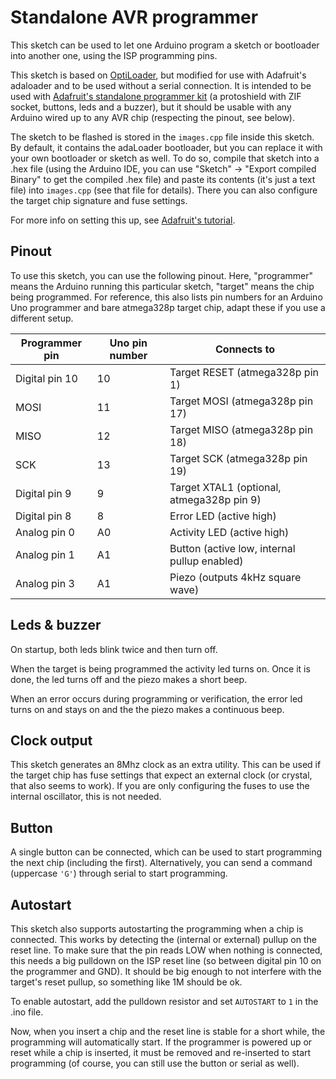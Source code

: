 Standalone AVR programmer
=========================
This sketch can be used to let one Arduino program a sketch or
bootloader into another one, using the ISP programming pins.

This sketch is based on [OptiLoader][], but modified for use with
Adafruit's adaloader and to be used without a serial connection. It is
intended to be used with [Adafruit's standalone programmer kit][kit] (a
protoshield with ZIF socket, buttons, leds and a buzzer), but it should
be usable with any Arduino wired up to any AVR chip (respecting the
pinout, see below).

[OptiLoader]: https://github.com/WestfW/OptiLoader/
[kit]: https://www.adafruit.com/product/462

The sketch to be flashed is stored in the `images.cpp` file inside this
sketch. By default, it contains the adaLoader bootloader, but you can
replace it with your own bootloader or sketch as well. To do so,
compile that sketch into a .hex file (using the Arduino IDE, you can
use "Sketch" -> "Export compiled Binary" to get the compiled .hex file)
and paste its contents (it's just a text file) into `images.cpp` (see
that file for details). There you can also configure the target chip
signature and fuse settings.

For more info on setting this up, see [Adafruit's tutorial][tutorial].

[tutorial]: https://learn.adafruit.com/standalone-avr-chip-programmer/overview

Pinout
------
To use this sketch, you can use the following pinout. Here, "programmer"
means the Arduino running this particular sketch, "target" means the
chip being programmed. For reference, this also lists pin numbers for an
Arduino Uno programmer and bare atmega328p target chip, adapt these if
you use a different setup.

| Programmer pin | Uno pin number | Connects to
| -------------- | -------------- | --------------
| Digital pin 10 | 10             | Target RESET (atmega328p pin 1)
| MOSI           | 11             | Target MOSI (atmega328p pin 17)
| MISO           | 12             | Target MISO (atmega328p pin 18)
| SCK            | 13             | Target SCK (atmega328p pin 19)
| Digital pin 9  | 9              | Target XTAL1 (optional, atmega328p pin 9)
| Digital pin 8  | 8              | Error LED (active high)
| Analog pin 0   | A0             | Activity LED (active high)
| Analog pin 1   | A1             | Button (active low, internal pullup enabled)
| Analog pin 3   | A1             | Piezo (outputs 4kHz square wave)

Leds & buzzer
-------------
On startup, both leds blink twice and then turn off.

When the target is being programmed the activity led turns on. Once it
is done, the led turns off and the piezo makes a short beep.

When an error occurs during programming or verification, the error led
turns on and stays on and the the piezo makes a continuous beep.

Clock output
------------
This sketch generates an 8Mhz clock as an extra utility. This can be
used if the target chip has fuse settings that expect an external clock
(or crystal, that also seems to work). If you are only configuring the
fuses to use the internal oscillator, this is not needed.

Button
------
A single button can be connected, which can be used to start programming
the next chip (including the first). Alternatively, you can send a
command (uppercase `'G'`) through serial to start programming.

Autostart
---------
This sketch also supports autostarting the programming when a chip is
connected. This works by detecting the (internal or external) pullup on
the reset line. To make sure that the pin reads LOW when nothing is
connected, this needs a big pulldown on the ISP reset line (so between
digital pin 10 on the programmer and GND). It should be big enough to
not interfere with the target's reset pullup, so something like 1M
should be ok.

To enable autostart, add the pulldown resistor and set `AUTOSTART` to
`1` in the .ino file.

Now, when you insert a chip and the reset line is stable for a short
while, the programming will automatically start. If the programmer is
powered up or reset while a chip is inserted, it must be removed and
re-inserted to start programming (of course, you can still use the
button or serial as well).
